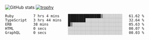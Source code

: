 ![GitHub stats](https://github-readme-stats.vercel.app/api?username=ksk001100&show_icons=true&theme=tokyonight)
[![trophy](https://github-profile-trophy.vercel.app/?username=ksk001100&theme=onedark)](https://github.com/ryo-ma/github-profile-trophy)

<!--START_SECTION:waka-->

```text
Ruby         7 hrs 4 mins    ███████████████▒░░░░░░░░░   61.62 %
TypeScript   3 hrs 44 mins   ████████░░░░░░░░░░░░░░░░░   32.64 %
ERB          38 mins         █▒░░░░░░░░░░░░░░░░░░░░░░░   05.63 %
HTML         0 secs          ░░░░░░░░░░░░░░░░░░░░░░░░░   00.07 %
GraphQL      0 secs          ░░░░░░░░░░░░░░░░░░░░░░░░░   00.03 %
```

<!--END_SECTION:waka-->
